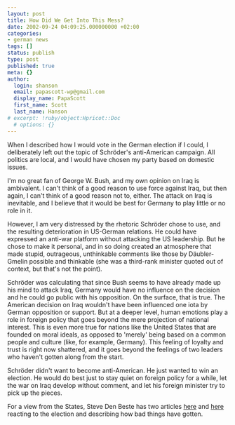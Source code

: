 ```yaml
---
layout: post
title: How Did We Get Into This Mess?
date: 2002-09-24 04:09:25.000000000 +02:00
categories:
- german news
tags: []
status: publish
type: post
published: true
meta: {}
author:
  login: shanson
  email: papascott-wp@gmail.com
  display_name: PapaScott
  first_name: Scott
  last_name: Hanson
# excerpt: !ruby/object:Hpricot::Doc
  # options: {}
---
```

<p>When I described how I would vote in the German election if I could, I deliberately left out the topic of Schröder's anti-American campaign. All politics are local, and I would have chosen my party based on domestic issues.</p>
<p>I'm no great fan of George W. Bush, and my own opinion on Iraq is ambivalent. I can't think of a good reason to use force against Iraq, but then again, I can't think of a good reason not to, either. The attack on Iraq is inevitable, and I believe that it would be best for Germany to play little or no role in it.</p>
<p>However, I am very distressed by the rhetoric Schröder chose to use, and the resulting deterioration in US-German relations. He could have expressed an anti-war platform without attacking the US leadership. But he chose to make it personal, and in so doing created an atmosphere that made stupid, outrageous, unthinkable comments like those by Däubler-Gmelin possible and thinkable (she was a third-rank minister quoted out of context, but that's not the point).</p>
<p>Schröder was calculating that since Bush seems to have already made up his mind to attack Iraq, Germany would have no influence on the decision and he could go public with his opposition. On the surface, that is true. The American decision on Iraq wouldn't have been influenced one iota by German opposition or support. But at a deeper level, human emotions play a role in foreign policy that goes beyond the mere projection of national interest. This is even more true for nations like the United States that are founded on moral ideals, as opposed to 'merely' being based on a common people and culture (like, for example, Germany). This feeling of loyalty and trust is right now shattered, and it goes beyond the feelings of two leaders who haven't gotten along from the start.</p>
<p>Schröder didn't want to become anti-American. He just wanted to win an election. He would do best just to stay quiet on foreign policy for a while, let the war on Iraq develop without comment, and let his foreign minister try to pick up the pieces. </p>
<p>For a view from the States, Steve Den Beste has two articles <a href="http://denbeste.nu/cd_log_entries/2002/09/GermanAmericanRelations.shtml">here</a> and <a href="http://denbeste.nu/cd_log_entries/2002/09/HowwillAmericanpolicytowa.shtml">here</a> reacting to the election and describing how bad things have gotten.</p>
